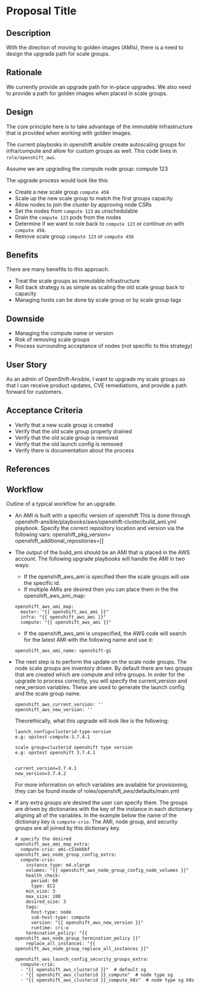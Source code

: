 # Proposal Title

## Description
With the direction of moving to golden images (AMIs), there is a need to design the
upgrade path for scale groups.

## Rationale
We currently provide an upgrade path for in-place upgrades.  We also need to provide a path
for golden images when placed in scale groups.

## Design
The core principle here is to take advantage of the immutable infrastructure that is provided
when working with golden images.

The current playbooks in openshift ansible create autoscaling groups for infra/compute and 
allow for custom groups as well.  This code lives in `role/openshift_aws`.

Assume we are upgrading the compute node group:
compute 123

The upgrade process would look like this:
* Create a new scale group `compute 456`
* Scale up the new scale group to match the first groups capacity
* Allow nodes to join the cluster by approving node CSRs
* Set the nodes from `compute 123` as unschedulable
* Drain the `compute 123` pods from the nodes
* Determine if we want to role back to `compute 123` or continue on with `compute 456`.
* Remove scale group `compute 123` or `compute 456`

## Benefits

There are many benefits to this approach.

* Treat the scale groups as immutable infrastructure
* Roll back strategy is as simple as scaling the old scale group back to capacity
* Managing hosts can be done by scale group or by scale group tags

## Downside

* Managing the compute name or version
* Risk of removing scale groups
* Process surrounding acceptance of nodes (not specific to this strategy)

## User Story
As an admin of OpenShift-Ansible,
I want to upgrade my scale groups
so that I can receive product updates, CVE remediations, and provide a path forward for customers.

## Acceptance Criteria
* Verify that a new scale group is created
* Verify that the old scale group properly drained
* Verify that the old scale group is removed
* Verify that the old launch config is removed
* Verify there is documentation about the process

## References


## Workflow

Outline of a typical workflow for an upgrade.
* An AMI is built with a specific version of openshift
  This is done through openshift-ansible/playbooks/aws/openshift-cluster/build_ami.yml playbook.
  Specify the correct repository location and version via the following vars:
  openshift_pkg_version=
  openshift_additional_repositories=[]
* The output of the build_ami should be an AMI that is placed in the AWS account.
  The following upgrade playbooks will handle the AMI in two ways:
  * If the openshift_aws_ami is specified then the scale groups will use the specific id.
  * If multiple AMIs are desired then you can place them in the the openshift_aws_ami_map:
  ```
  openshift_aws_ami_map:
    master: "{{ openshift_aws_ami }}"
    infra: "{{ openshift_aws_ami }}"
    compute: "{{ openshift_aws_ami }}"
  ```
  * If the openshift_aws_ami is unspecified, the AWS code will search for the latest
    AMI with the following name and use it:
  ```
  openshift_aws_ami_name: openshift-gi
  ```
* The next step is to perform the update on the scale node groups.  The node scale groups are
  inventory driven.  By default there are two groups that are created which are compute 
  and infra groups. In order for the upgrade to process correctly, you will specify 
  the current_version and new_version variables.  These are used to generate the 
  launch config and the scale group name.
  ```
  openshift_aws_current_version: ''
  openshift_aws_new_version: ''
  ```

  Theorethically, what this upgrade will look like is the following:
  ```
  launch_config=clusterid-type-version
  e.g: opstest-compute-3.7.4.1

  scale group=clusterid openshift type version
  e.g: opstest openshift 3.7.4.1


  current_version=3.7.4.1
  new_version=3.7.4.2
  ```

  For more information on which variables are available for provisioning, they can be
  found inside of roles/openshift_aws/defaults/main.yml

* If any extra groups are desired the user can specify them.  The groups are driven by dictionaries with the
  key of the instance in each dictionary aligning all of the variables.  In the example below the
  name of the dictionary key is `compute-crio`.  The AMI, node group, and security groups are all joined
  by this dictionary key.

  ```
  # specify the desired 
  openshift_aws_ami_map_extra:
    compute-crio: ami-c53ebbbf
  openshift_aws_node_group_config_extra:
    compute-crio:
      instance_type: m4.xlarge
      volumes: "{{ openshift_aws_node_group_config_node_volumes }}"
      health_check:
        period: 60
        type: EC2
      min_size: 3
      max_size: 100
      desired_size: 3
      tags:
        host-type: node
        sub-host-type: compute
        version: "{{ openshift_aws_new_version }}"
        runtime: cri-o
      termination_policy: "{{ openshift_aws_node_group_termination_policy }}"
      replace_all_instances: "{{ openshift_aws_node_group_replace_all_instances }}"

  openshift_aws_launch_config_security_groups_extra:
    compute-crio:
    - "{{ openshift_aws_clusterid }}"  # default sg
    - "{{ openshift_aws_clusterid }}_compute"  # node type sg
    - "{{ openshift_aws_clusterid }}_compute_k8s"  # node type sg k8s
  
  ```
